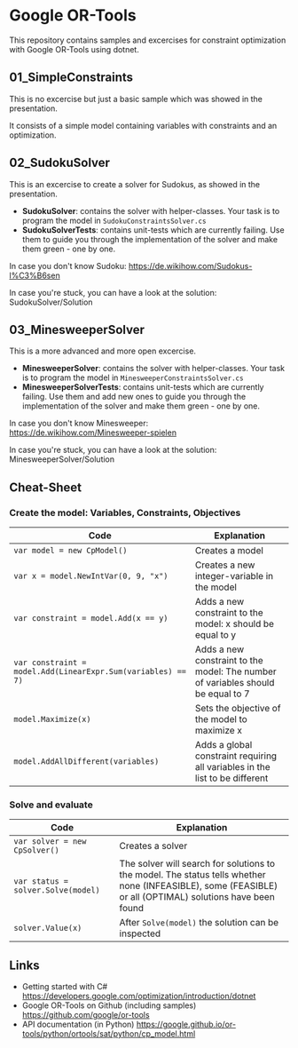# Google OR-Tools
This repository contains samples and excercises for constraint optimization with Google OR-Tools using dotnet. 

## 01_SimpleConstraints
This is no excercise but just a basic sample which was showed in the presentation.

It consists of a simple model containing variables with constraints and an optimization. 

## 02_SudokuSolver
This is an excercise to create a solver for Sudokus, as showed in the presentation.
* **SudokuSolver**: contains the solver with helper-classes. Your task is to program the model in `SudokuConstraintsSolver.cs`
* **SudokuSolverTests**: contains unit-tests which are currently failing. Use them to guide you through the implementation of the solver and make them green - one by one.

In case you don't know Sudoku: https://de.wikihow.com/Sudokus-l%C3%B6sen

In case you're stuck, you can have a look at the solution: SudokuSolver/Solution

## 03_MinesweeperSolver
This is a more advanced and more open excercise. 
* **MinesweeperSolver**: contains the solver with helper-classes. Your task is to program the model in `MinesweeperConstraintsSolver.cs`
* **MinesweeperSolverTests**: contains unit-tests which are currently failing. Use them and add new ones to guide you through the implementation of the solver and make them green - one by one.

In case you don't know Minesweeper: https://de.wikihow.com/Minesweeper-spielen

In case you're stuck, you can have a look at the solution: MinesweeperSolver/Solution

## Cheat-Sheet
### Create the model: Variables, Constraints, Objectives
|Code|Explanation|
|----|----|
|`var model = new CpModel()`|Creates a model|
|`var x = model.NewIntVar(0, 9, "x")`|Creates a new integer-variable in the model|
|`var constraint = model.Add(x == y)`|Adds a new constraint to the model: x should be equal to y|
|`var constraint = model.Add(LinearExpr.Sum(variables) == 7)`|Adds a new constraint to the model: The number of variables should be equal to 7|
|`model.Maximize(x)`|Sets the objective of the model to maximize x|
|`model.AddAllDifferent(variables)`|Adds a global constraint requiring all variables in the list to be different|

### Solve and evaluate
|Code|Explanation|
|----|----|
|`var solver = new CpSolver()`|Creates a solver|
|`var status = solver.Solve(model)`|The solver will search for solutions to the model. The status tells whether none (INFEASIBLE), some (FEASIBLE) or all (OPTIMAL) solutions have been found|
|`solver.Value(x)`|After `Solve(model)` the solution can be inspected|

## Links
- Getting started with C# https://developers.google.com/optimization/introduction/dotnet
- Google OR-Tools on Github (including samples) https://github.com/google/or-tools
- API documentation (in Python) https://google.github.io/or-tools/python/ortools/sat/python/cp_model.html

